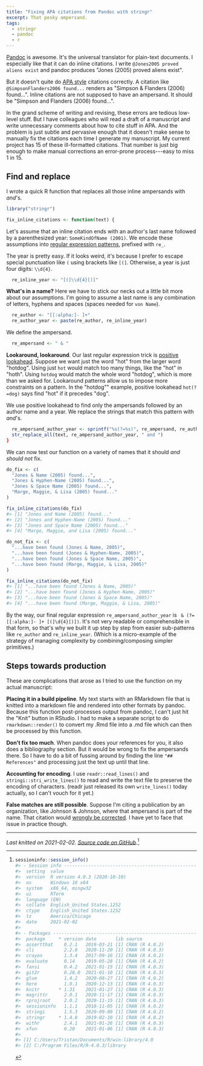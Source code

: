 ```yaml
---
title: "Fixing APA citations from Pandoc with stringr"
excerpt: That pesky ampersand.
tags:
  - stringr
  - pandoc
  - r
---
```






[Pandoc][pandoc-home] is awesome. It's the universal translator for plain-text
documents. I especially like that it can do inline citations. I write
`@Jones2005 proved aliens exist` and pandoc produces "Jones (2005) proved
aliens exist".

But it doesn't quite do [APA style][apa-owl] citations correctly. A citation
like `@SimpsonFlanders2006 found...` renders as "Simpson & Flanders (2006)
found...". Inline citations are not supposed to have an ampersand. It should be
"Simpson and Flanders (2006) found...".

In the grand scheme of writing and revising, these errors are tedious low-level 
stuff. But I have colleagues who will read a draft of a manuscript and
write unnecessary comments about how to cite stuff in APA. And the problem is
just subtle and pervasive enough that it doesn't make sense to manually fix
the citations each time I generate my manuscript. My current project has 15 of
these ill-formatted citations. That number is just big enough to make manual
corrections an error-prone process---easy to miss 1 in 15.

## Find and replace

I wrote a quick R function that replaces all those inline ampersands with
*and*'s. 


```r
library("stringr")

fix_inline_citations <- function(text) {
```

Let's assume that an inline citation ends with an author's last name followed
by a parenthesized year: `SomeKindOfName (2001)`. We encode these assumptions
into [regular expression patterns][r-regex], prefixed with `re_`.

The year is pretty easy. If it looks weird, it's because I prefer to escape
special punctuation like `(` using brackets like `[(]`. Otherwise, a year is
just four digits: `\\d{4}`.


```r
  re_inline_year <- "[(]\\d{4}[)]"
```

**What's in a name?** Here we have to stick our necks out a little bit more
about our assumptions. I'm going to assume a last name is any combination of
letters, hyphens and spaces (spaces needed for `von Name`).


```r
  re_author <- "[[:alpha:]- ]+"
  re_author_year <- paste(re_author, re_inline_year)
```

We define the ampersand.


```r
  re_ampersand <- " & "
```

**Lookaround, lookaround**. Our last regular expression trick is [positive
lookahead][regex-lookaround]. Suppose we want just the word "hot" from the
larger word "hotdog". Using just `hot` would match too many things, like the
"hot" in "hoth". Using `hotdog` would match the whole word "hotdog", which is
more than we asked for. Lookaround patterns allow us to impose more constraints
on a pattern. In the "hotdog"" example, positive lookahead `hot(?=dog)` says
find "hot" if it precedes "dog".

We use positive lookahead to find only the ampersands followed by an author name
and a year. We replace the strings that match this pattern with *and*'s.




```r
  re_ampersand_author_year <- sprintf("%s(?=%s)", re_ampersand, re_author_year)  
  str_replace_all(text, re_ampersand_author_year, " and ")
}
```

We can now test our function on a variety of names that it should _and should
not_ fix.


```r
do_fix <- c(
  "Jones & Name (2005) found...",
  "Jones & Hyphen-Name (2005) found...",
  "Jones & Space Name (2005) found...",
  "Marge, Maggie, & Lisa (2005) found..."
)

fix_inline_citations(do_fix)
#> [1] "Jones and Name (2005) found..."         
#> [2] "Jones and Hyphen-Name (2005) found..."  
#> [3] "Jones and Space Name (2005) found..."   
#> [4] "Marge, Maggie, and Lisa (2005) found..."

do_not_fix <- c(
  "...have been found (Jones & Name, 2005)",
  "...have been found (Jones & Hyphen-Name, 2005)",
  "...have been found (Jones & Space Name, 2005)",
  "...have been found (Marge, Maggie, & Lisa, 2005)"
)  

fix_inline_citations(do_not_fix)
#> [1] "...have been found (Jones & Name, 2005)"         
#> [2] "...have been found (Jones & Hyphen-Name, 2005)"  
#> [3] "...have been found (Jones & Space Name, 2005)"   
#> [4] "...have been found (Marge, Maggie, & Lisa, 2005)"
```

By the way, our final regular expression `re_ampersand_author_year` is 
``  & (?=[[:alpha:]- ]+ [(]\d{4}[)]) ``. It's not very readable or comprehensible in
that form, so that's why we built it up step by step from easier sub-patterns
like `re_author` and `re_inline_year`. (Which is a micro-example of the strategy
of managing complexity by combining/composing simpler primitives.)

## Steps towards production

These are complications that arose as I tried to use the function on my actual
manuscript:

**Placing it in a build pipeline**. My text starts with an RMarkdown file that
is knitted into a markdown file and rendered into other formats by pandoc.
Because this function post-processes output from pandoc, I can't just hit the
"Knit" button in RStudio. I had to make a separate script to do
`rmarkdown::render()` to convert my .Rmd file into a .md file which can then be
processed by this function.

**Don't fix too much**. When pandoc does your references for you, it also does
a bibliography section. But it would be wrong to fix the ampersands there. So
I have to do a bit of fussing around by finding the line `"## References"` and
processing just the text up until that line.

**Accounting for encoding**. I use `readr::read_lines()` and
`stringi::stri_write_lines()` to read and write the text file to preserve the
encoding of characters. (readr just released its own `write_lines()` today
actually, so I can't vouch for it yet.)

**False matches are still possible**. Suppose I'm citing a publication by an
organization, like Johnson & Johnson, where that ampersand is part of the name.
That citation would [wrongly be corrected][pandoc-issue]. I have yet to face
that issue in practice though.



***

*Last knitted on 2021-02-02. [Source code on
GitHub](https://github.com/tjmahr/tjmahr.github.io/blob/master/_R/2016-08-04-fixing-apa-citations-from-pandoc.Rmd).*[^si] 

[^si]: 
    
    ```r
    sessioninfo::session_info()
    #> - Session info ---------------------------------------------------------------
    #>  setting  value                       
    #>  version  R version 4.0.3 (2020-10-10)
    #>  os       Windows 10 x64              
    #>  system   x86_64, mingw32             
    #>  ui       RTerm                       
    #>  language (EN)                        
    #>  collate  English_United States.1252  
    #>  ctype    English_United States.1252  
    #>  tz       America/Chicago             
    #>  date     2021-02-02                  
    #> 
    #> - Packages -------------------------------------------------------------------
    #>  package     * version date       lib source        
    #>  assertthat    0.2.1   2019-03-21 [1] CRAN (R 4.0.2)
    #>  cli           2.2.0   2020-11-20 [1] CRAN (R 4.0.3)
    #>  crayon        1.3.4   2017-09-16 [1] CRAN (R 4.0.2)
    #>  evaluate      0.14    2019-05-28 [1] CRAN (R 4.0.2)
    #>  fansi         0.4.2   2021-01-15 [1] CRAN (R 4.0.3)
    #>  git2r         0.28.0  2021-01-10 [1] CRAN (R 4.0.3)
    #>  glue          1.4.2   2020-08-27 [1] CRAN (R 4.0.2)
    #>  here          1.0.1   2020-12-13 [1] CRAN (R 4.0.3)
    #>  knitr       * 1.31    2021-01-27 [1] CRAN (R 4.0.3)
    #>  magrittr      2.0.1   2020-11-17 [1] CRAN (R 4.0.3)
    #>  rprojroot     2.0.2   2020-11-15 [1] CRAN (R 4.0.3)
    #>  sessioninfo   1.1.1   2018-11-05 [1] CRAN (R 4.0.2)
    #>  stringi       1.5.3   2020-09-09 [1] CRAN (R 4.0.2)
    #>  stringr     * 1.4.0   2019-02-10 [1] CRAN (R 4.0.2)
    #>  withr         2.4.1   2021-01-26 [1] CRAN (R 4.0.3)
    #>  xfun          0.20    2021-01-06 [1] CRAN (R 4.0.3)
    #> 
    #> [1] C:/Users/Tristan/Documents/R/win-library/4.0
    #> [2] C:/Program Files/R/R-4.0.3/library
    ```

[pandoc-home]: http://pandoc.org/ "pandoc: a universal document converter"
[apa-owl]: https://owl.english.purdue.edu/owl/section/2/10/ "Purdue Online Writing Lab: APA Style" 
[r-regex]: https://stat.ethz.ch/R-manual/R-devel/library/base/html/regex.html "R manual page on regular expressions"
[regex-lookaround]: http://www.regular-expressions.info/lookaround.html "Lookaround patterns in regular expressions"
[pandoc-issue]: https://github.com/jgm/pandoc-citeproc/issues/177#issuecomment-144743188 "Github issue: Joining author names in text and in parentheses"
